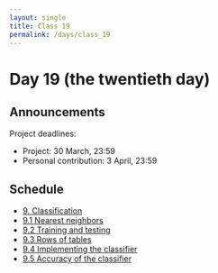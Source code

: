 ```yaml
---
layout: single
title: Class 19
permalink: /days/class_19
---
```


# Day 19 (the twentieth day)

## Announcements

Project deadlines:

* Project: 30 March, 23:59
* Personal contribution: 3 April, 23:59

## Schedule

* [9. Classification](../chapters/09/classification)
* [9.1 Nearest neighbors](../chapters/09/Nearest_Neighbors)
* [9.2 Training and testing](../chapters/09/Training_and_Testing)
* [9.3 Rows of tables](../chapters/09/Rows_of_Tables)
* [9.4 Implementing the classifier](../chapters/09/Implementing_the_Classifier)
* [9.5 Accuracy of the classifier](../chapters/09/Accuracy_of_the_Classifier)
